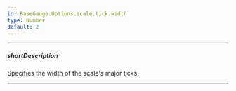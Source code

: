 ```yaml
---
id: BaseGauge.Options.scale.tick.width
type: Number
default: 2
---
```

---
##### shortDescription
Specifies the width of the scale's major ticks.

---
